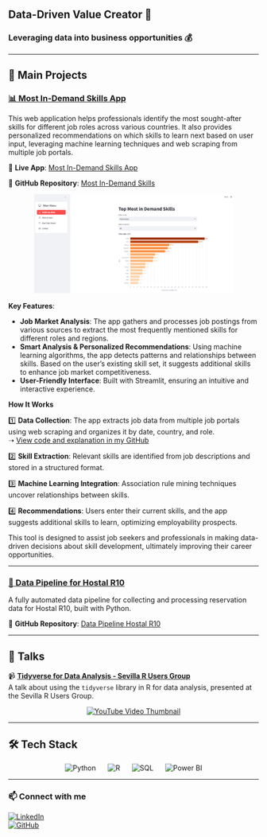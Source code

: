 ##  Data-Driven Value Creator 💎  
### Leveraging data into business opportunities 💰  

---

## 🚀 Main Projects  

### [📊 Most In-Demand Skills App](https://github.com/juanludataanalyst/most_indemand_skills_streamlit_app)  

This web application helps professionals identify the most sought-after skills for different job roles across various countries. It also provides personalized recommendations on which skills to learn next based on user input, leveraging machine learning techniques and web scraping from multiple job portals.  

🔗 **Live App**: [Most In-Demand Skills App](https://mostindemandskills.streamlit.app/)  

🔗 **GitHub Repository**: [Most In-Demand Skills](https://github.com/juanludataanalyst/most_indemand_skills_streamlit_app)  

<p align="center">
  <img src="streamlitapp_image.PNG" alt="Most In-Demand Skills App Screenshot" width="400px" />
</p>

**Key Features**:  

- **Job Market Analysis**: The app gathers and processes job postings from various sources to extract the most frequently mentioned skills for different roles and regions.  
- **Smart Analysis & Personalized Recommendations**: Using machine learning algorithms, the app detects patterns and relationships between skills. Based on the user’s existing skill set, it suggests additional skills to enhance job market competitiveness.  
- **User-Friendly Interface**: Built with Streamlit, ensuring an intuitive and interactive experience.  

**How It Works**  

1️⃣ **Data Collection**: The app extracts job data from multiple job portals using web scraping and organizes it by date, country, and role.  
   ➝ [View code and explanation in my GitHub](https://github.com/juanludataanalyst/indeed_data_scraper_request)  

2️⃣ **Skill Extraction**: Relevant skills are identified from job descriptions and stored in a structured format.  

3️⃣ **Machine Learning Integration**: Association rule mining techniques uncover relationships between skills.  

4️⃣ **Recommendations**: Users enter their current skills, and the app suggests additional skills to learn, optimizing employability prospects.  

This tool is designed to assist job seekers and professionals in making data-driven decisions about skill development, ultimately improving their career opportunities.  

---

### [🏨 Data Pipeline for Hostal R10](https://github.com/juanludataanalyst/data_pipeline_hostalR10_py)  

A fully automated data pipeline for collecting and processing reservation data for Hostal R10, built with Python.  

🔗 **GitHub Repository**: [Data Pipeline Hostal R10](https://github.com/juanludataanalyst/data_pipeline_hostalR10_py)  

---

## 🎤 Talks  

📹 **[Tidyverse for Data Analysis - Sevilla R Users Group](https://www.youtube.com/watch?v=bKJsZl16Ifs)**  
A talk about using the `tidyverse` library in R for data analysis, presented at the Sevilla R Users Group.  

<p align="center">
  <a href="https://www.youtube.com/watch?v=bKJsZl16Ifs">
    <img src="https://img.youtube.com/vi/bKJsZl16Ifs/0.jpg" alt="YouTube Video Thumbnail" width="400px" />
  </a>
</p>

---

## 🛠 Tech Stack  

<p align="center">
  <img src="https://cdn.simpleicons.org/python/3776AB" alt="Python" width="60px" /> 
  &nbsp;&nbsp;&nbsp;&nbsp;
  <img src="https://cdn.simpleicons.org/r/276DC3" alt="R" width="60px" /> 
  &nbsp;&nbsp;&nbsp;&nbsp;
  <img src="https://img.shields.io/badge/SQL-4479A1?style=for-the-badge&logo=mysql&logoColor=white" alt="SQL" width="120px" />
  &nbsp;&nbsp;&nbsp;&nbsp;
  <img src="https://img.shields.io/badge/PowerBI-F2C811?style=for-the-badge&logo=powerbi&logoColor=black" alt="Power BI" width="150px" />
</p>

---

### 📫 Connect with me  

[![LinkedIn](https://img.shields.io/badge/LinkedIn-0A66C2?style=for-the-badge&logo=linkedin&logoColor=white)](https://www.linkedin.com/in/juanludataanlyst)  
[![GitHub](https://img.shields.io/badge/GitHub-181717?style=for-the-badge&logo=github&logoColor=white)](https://github.com/juanludataanalyst)
